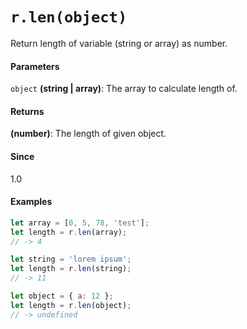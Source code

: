 # `r.len(object)`
Return length of variable (string or array) as number.

#### Parameters
`object` **(string | array)**: The array to calculate length of.

#### Returns
**(number)**: The length of given object.

#### Since
1.0

#### Examples
```javascript
let array = [0, 5, 78, 'test'];
let length = r.len(array);
// -> 4

let string = 'lorem ipsum';
let length = r.len(string);
// -> 11

let object = { a: 12 };
let length = r.len(object);
// -> undefined
```